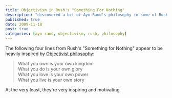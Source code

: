 ```yaml
---
title: Objectivism in Rush's "Something For Nothing"
description: "discovered a bit of Ayn Rand's philosophy in some of Rush's lyrics."
published: true
date: 2009-11-18
post: true
categories: [ayn rand, objectivism, rush, philosophy]
---
```


The following four lines from Rush's "Something for Nothing" appear to be heavily inspired by [Objectivist philosophy](http://en.wikipedia.org/wiki/Objectivism_%28Ayn_Rand%29):

> What you own is your own kingdom<br/>
> What you do is your own glory<br/>
> What you love is your own power<br/>
> What you live is your own story<br/>

At the very least, they're very inspiring and motivating.
